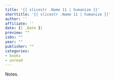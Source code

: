 ```yaml
---
title: '{{ slicestr .Name 11 | humanize }}'
shorttitle: '{{ slicestr .Name 11 | humanize }}'
author: ''
affiliate: ''
date: {{ .Date }} 
preview: ""
isbn: ""
year: ""
publisher: ""
categories: 
- books
- unread
---
```


Notes.
